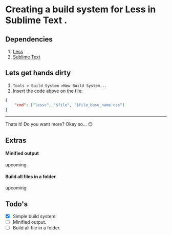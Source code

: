 # Creating a build system for Less in Sublime Text .

## Dependencies
1. [Less](http://lesscss.org)
2. [Sublime Text](http://www.sublimetext.com)

## Lets get hands dirty
1. `Tools > Build System >New Build System...`
2. Insert the code above on the file:

```json
{
    "cmd": ["lessc", "$file", "$file_base_name.css"]
}
```

----

Thats it! Do you want more? Okay so... :smirk:

## Extras

#### Minified output
upcoming


#### Build all files in a folder
upcoming

## Todo's
- [x] Simple build system.
- [ ] Minified output.
- [ ] Build all file in a folder.